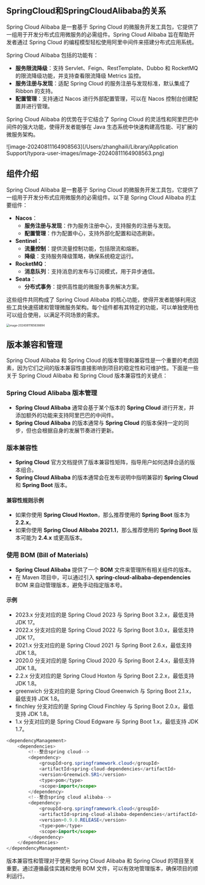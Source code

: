 



## SpringCloud和SpringCloudAlibaba的关系

Spring Cloud Alibaba 是一套基于 Spring Cloud 的微服务开发工具包，它提供了一组用于开发分布式应用微服务的必需组件。Spring Cloud Alibaba 旨在帮助开发者通过 Spring Cloud 的编程模型轻松使用阿里中间件来搭建分布式应用系统。

Spring Cloud Alibaba 包括的功能有：

- **服务限流降级**：支持 Servlet、Feign、RestTemplate、Dubbo 和 RocketMQ 的限流降级功能，并支持查看限流降级 Metrics 监控。
- **服务注册与发现**：适配 Spring Cloud 的服务注册与发现标准，默认集成了 Ribbon 的支持。
- **配置管理**：支持通过 Nacos 进行外部配置管理，可以在 Nacos 控制台创建配置并进行管理。

Spring Cloud Alibaba 的优势在于它结合了 Spring Cloud 的灵活性和阿里巴巴中间件的强大功能，使得开发者能够在 Java 生态系统中快速构建高性能、可扩展的微服务架构。



![image-20240811164908563](/Users/zhanghaili/Library/Application Support/typora-user-images/image-20240811164908563.png)



## 组件介绍

Spring Cloud Alibaba 是一套基于 Spring Cloud 的微服务开发工具包，它提供了一组用于开发分布式应用微服务的必需组件。以下是 Spring Cloud Alibaba 的主要组件：

- **Nacos**：
  - **服务注册与发现**：作为服务注册中心，支持服务的注册与发现。
  - **配置管理**：作为配置中心，支持外部化配置和动态刷新。
- **Sentinel**：
  - **流量控制**：提供流量控制功能，包括限流和熔断。
  - **降级**：支持服务降级策略，确保系统稳定运行。
- **RocketMQ**：
  - **消息队列**：支持消息的发布与订阅模式，用于异步通信。
- **Seata**：
  - **分布式事务**：提供高性能的微服务事务解决方案。

这些组件共同构成了 Spring Cloud Alibaba 的核心功能，使得开发者能够利用这些工具快速搭建和管理微服务架构。每个组件都有其特定的功能，可以单独使用也可以组合使用，以满足不同场景的需求。

<img src="https://ipman-1304583208.cos.ap-nanjing.myqcloud.com/rpcman/2024-08-11-085640.png" alt="image-20240811165636694" style="zoom:50%;" />





## 版本兼容和管理

Spring Cloud Alibaba 和 Spring Cloud 的版本管理和兼容性是一个重要的考虑因素，因为它们之间的版本兼容性直接影响到项目的稳定性和可维护性。下面是一些关于 Spring Cloud Alibaba 和 Spring Cloud 版本兼容性的关键点：

### Spring Cloud Alibaba 版本管理

- **Spring Cloud Alibaba** 通常会基于某个版本的 **Spring Cloud** 进行开发，并添加额外的功能来支持阿里巴巴的中间件。
- **Spring Cloud Alibaba** 的版本通常与 **Spring Cloud** 的版本保持一定的同步，但也会根据自身的发展节奏进行更新。

### 版本兼容性

- **Spring Cloud** 官方文档提供了版本兼容性矩阵，指导用户如何选择合适的版本组合。
- **Spring Cloud Alibaba** 的版本通常会在发布说明中指明兼容的 **Spring Cloud** 和 **Spring Boot** 版本。

#### 兼容性规则示例

- 如果你使用 **Spring Cloud Hoxton**，那么推荐使用的 **Spring Boot** 版本为 **2.2.x**。
- 如果你使用 **Spring Cloud Alibaba 2021.1**，那么推荐使用的 **Spring Boot** 版本可能为 **2.4.x** 或更高版本。

### 使用 BOM (Bill of Materials)

- **Spring Cloud Alibaba** 提供了一个 **BOM** 文件来管理所有相关组件的版本。
- 在 Maven 项目中，可以通过引入 **spring-cloud-alibaba-dependencies** BOM 来自动管理版本，避免手动指定版本号。

#### 示例

- 2023.x 分支对应的是 Spring Cloud 2023 与 Spring Boot 3.2.x，最低支持 JDK 17。
- 2022.x 分支对应的是 Spring Cloud 2022 与 Spring Boot 3.0.x，最低支持 JDK 17。
- 2021.x 分支对应的是 Spring Cloud 2021 与 Spring Boot 2.6.x，最低支持 JDK 1.8。
- 2020.0 分支对应的是 Spring Cloud 2020 与 Spring Boot 2.4.x，最低支持 JDK 1.8。
- 2.2.x 分支对应的是 Spring Cloud Hoxton 与 Spring Boot 2.2.x，最低支持 JDK 1.8。
- greenwich 分支对应的是 Spring Cloud Greenwich 与 Spring Boot 2.1.x，最低支持 JDK 1.8。
- finchley 分支对应的是 Spring Cloud Finchley 与 Spring Boot 2.0.x，最低支持 JDK 1.8。
- 1.x 分支对应的是 Spring Cloud Edgware 与 Spring Boot 1.x，最低支持 JDK 1.7。

```java
<dependencyManagement>
    <dependencies>
        <!--整合spring cloud-->
        <dependency>
            <groupId>org.springframework.cloud</groupId>
            <artifactId>spring-cloud-dependencies</artifactId>
            <version>Greenwich.SR1</version>
            <type>pom</type>
            <scope>import</scope>
        </dependency>
        <!--整合spring cloud alibaba-->
        <dependency>
            <groupId>org.springframework.cloud</groupId>
            <artifactId>spring-cloud-alibaba-dependencies</artifactId>
            <version>0.9.0.RELEASE</version>
            <type>pom</type>
            <scope>import</scope>
        </dependency>
    </dependencies>
</dependencyManagement>
```

版本兼容性和管理对于使用 Spring Cloud Alibaba 和 Spring Cloud 的项目至关重要。通过遵循最佳实践和使用 BOM 文件，可以有效地管理版本，确保项目的顺利运行。



